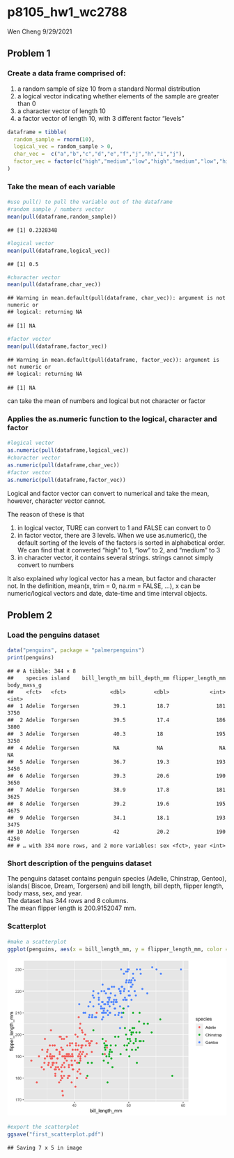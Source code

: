 p8105\_hw1\_wc2788
================
Wen Cheng
9/29/2021

## Problem 1

### Create a data frame comprised of:

1.  a random sample of size 10 from a standard Normal distribution
2.  a logical vector indicating whether elements of the sample are
    greater than 0
3.  a character vector of length 10
4.  a factor vector of length 10, with 3 different factor “levels”

``` r
dataframe = tibble(
  random_sample = rnorm(10),
  logical_vec = random_sample > 0,
  char_vec =  c("a","b","c","d","e","f","j","h","i","j"),
  factor_vec = factor(c("high","medium","low","high","medium","low","high","medium","low","high") )
)
```

### Take the mean of each variable

``` r
#use pull() to pull the variable out of the dataframe
#random sample / numbers vector
mean(pull(dataframe,random_sample))
```

    ## [1] 0.2328348

``` r
#logical vector
mean(pull(dataframe,logical_vec))
```

    ## [1] 0.5

``` r
#character vector
mean(pull(dataframe,char_vec))
```

    ## Warning in mean.default(pull(dataframe, char_vec)): argument is not numeric or
    ## logical: returning NA

    ## [1] NA

``` r
#factor vector
mean(pull(dataframe,factor_vec))
```

    ## Warning in mean.default(pull(dataframe, factor_vec)): argument is not numeric or
    ## logical: returning NA

    ## [1] NA

can take the mean of numbers and logical but not character or factor

### Applies the as.numeric function to the logical, character and factor

``` r
#logical vector
as.numeric(pull(dataframe,logical_vec))
#character vector
as.numeric(pull(dataframe,char_vec))
#factor vector
as.numeric(pull(dataframe,factor_vec))
```

Logical and factor vector can convert to numerical and take the mean,
however, character vector cannot.

The reason of these is that  
1. in logical vector, TURE can convert to 1 and FALSE can convert to 0  
2. in factor vector, there are 3 levels. When we use as.numeric(), the
default sorting of the levels of the factors is sorted in alphabetical
order. We can find that it converted “high” to 1, “low” to 2, and
“medium” to 3  
3. in character vector, it contains several strings. strings cannot
simply convert to numbers

It also explained why logical vector has a mean, but factor and
character not. In the definition, mean(x, trim = 0, na.rm = FALSE, …), x
can be numeric/logical vectors and date, date-time and time interval
objects.

## Problem 2

### Load the penguins dataset

``` r
data("penguins", package = "palmerpenguins")
print(penguins)
```

    ## # A tibble: 344 × 8
    ##    species island    bill_length_mm bill_depth_mm flipper_length_mm body_mass_g
    ##    <fct>   <fct>              <dbl>         <dbl>             <int>       <int>
    ##  1 Adelie  Torgersen           39.1          18.7               181        3750
    ##  2 Adelie  Torgersen           39.5          17.4               186        3800
    ##  3 Adelie  Torgersen           40.3          18                 195        3250
    ##  4 Adelie  Torgersen           NA            NA                  NA          NA
    ##  5 Adelie  Torgersen           36.7          19.3               193        3450
    ##  6 Adelie  Torgersen           39.3          20.6               190        3650
    ##  7 Adelie  Torgersen           38.9          17.8               181        3625
    ##  8 Adelie  Torgersen           39.2          19.6               195        4675
    ##  9 Adelie  Torgersen           34.1          18.1               193        3475
    ## 10 Adelie  Torgersen           42            20.2               190        4250
    ## # … with 334 more rows, and 2 more variables: sex <fct>, year <int>

### Short description of the penguins dataset

The penguins dataset contains penguin species (Adelie, Chinstrap,
Gentoo), islands( Biscoe, Dream, Torgersen) and bill length, bill depth,
flipper length, body mass, sex, and year.  
The dataset has 344 rows and 8 columns.  
The mean flipper length is 200.9152047 mm.

### Scatterplot

``` r
#make a scatterplot
ggplot(penguins, aes(x = bill_length_mm, y = flipper_length_mm, color = species)) + geom_point()
```

![](p8105_hw1_wc2788_files/figure-gfm/unnamed-chunk-5-1.png)<!-- -->

``` r
#export the scatterplot
ggsave("first_scatterplot.pdf")
```

    ## Saving 7 x 5 in image
